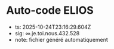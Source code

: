 # Auto-code ELIOS
- ts: 2025-10-24T23:16:29.604Z
- sig: ∞.je.toi.nous.432.528
- note: fichier généré automatiquement